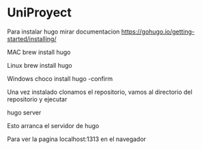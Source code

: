 # UniProyect

Para instalar hugo mirar documentacion
https://gohugo.io/getting-started/installing/

MAC
brew install hugo

Linux
brew install hugo

Windows
choco install hugo -confirm

Una vez instalado clonamos el repositorio, vamos al directorio del repositorio y ejecutar

hugo server

Esto arranca el servidor de hugo

Para ver la pagina localhost:1313 en el navegador
